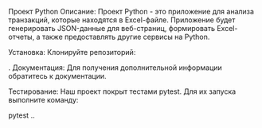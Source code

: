 Проект Python
Описание:
Проект Python - это приложение для анализа транзакций, которые находятся в Excel-файле. Приложение будет генерировать JSON-данные для веб-страниц, формировать Excel-отчеты, а также предоставлять другие сервисы на Python.

Установка:
Клонируйте репозиторий:

 .
Документация:
Для получения дополнительной информации обратитесь к документации.

Тестирование:
Наш проект покрыт тестами pytest. Для их запуска выполните команду:

pytest
..  